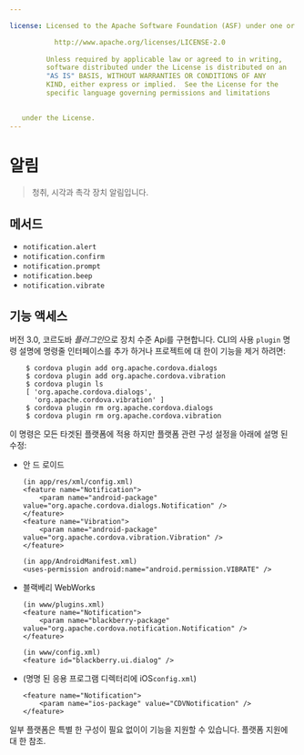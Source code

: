 ```yaml
---

license: Licensed to the Apache Software Foundation (ASF) under one or more contributor license agreements. See the NOTICE file distributed with this work for additional information regarding copyright ownership. The ASF licenses this file to you under the Apache License, Version 2.0 (the "License"); you may not use this file except in compliance with the License. You may obtain a copy of the License at

           http://www.apache.org/licenses/LICENSE-2.0
    
         Unless required by applicable law or agreed to in writing,
         software distributed under the License is distributed on an
         "AS IS" BASIS, WITHOUT WARRANTIES OR CONDITIONS OF ANY
         KIND, either express or implied.  See the License for the
         specific language governing permissions and limitations
    

   under the License.
---
```


# 알림

> 청취, 시각과 촉각 장치 알림입니다.

## 메서드

*   `notification.alert`
*   `notification.confirm`
*   `notification.prompt`
*   `notification.beep`
*   `notification.vibrate`

## 기능 액세스

버전 3.0, 코르도바 *플러그인*으로 장치 수준 Api를 구현합니다. CLI의 사용 `plugin` 명령 설명에 명령줄 인터페이스를 추가 하거나 프로젝트에 대 한이 기능을 제거 하려면:

        $ cordova plugin add org.apache.cordova.dialogs
        $ cordova plugin add org.apache.cordova.vibration
        $ cordova plugin ls
        [ 'org.apache.cordova.dialogs',
          'org.apache.cordova.vibration' ]
        $ cordova plugin rm org.apache.cordova.dialogs
        $ cordova plugin rm org.apache.cordova.vibration
    

이 명령은 모든 타겟된 플랫폼에 적용 하지만 플랫폼 관련 구성 설정을 아래에 설명 된 수정:

*   안 드 로이드
    
        (in app/res/xml/config.xml)
        <feature name="Notification">
            <param name="android-package" value="org.apache.cordova.dialogs.Notification" />
        </feature>
        <feature name="Vibration">
            <param name="android-package" value="org.apache.cordova.vibration.Vibration" />
        </feature>
        
        (in app/AndroidManifest.xml)
        <uses-permission android:name="android.permission.VIBRATE" />
        

*   블랙베리 WebWorks
    
        (in www/plugins.xml)
        <feature name="Notification">
            <param name="blackberry-package" value="org.apache.cordova.notification.Notification" />
        </feature>
        
        (in www/config.xml)
        <feature id="blackberry.ui.dialog" />
        

*   (명명 된 응용 프로그램 디렉터리에 iOS`config.xml`)
    
        <feature name="Notification">
            <param name="ios-package" value="CDVNotification" />
        </feature>
        

일부 플랫폼은 특별 한 구성이 필요 없이이 기능을 지원할 수 있습니다. 플랫폼 지원에 대 한 참조.